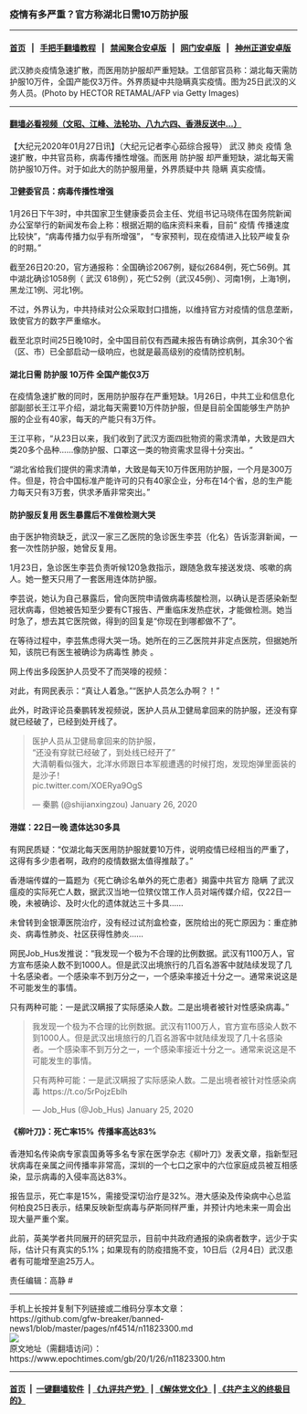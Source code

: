 ### 疫情有多严重？官方称湖北日需10万防护服
------------------------

#### [首页](https://github.com/gfw-breaker/banned-news1/blob/master/README.md) &nbsp;&nbsp;|&nbsp;&nbsp; [手把手翻墙教程](https://github.com/gfw-breaker/guides/wiki) &nbsp;&nbsp;|&nbsp;&nbsp; [禁闻聚合安卓版](https://github.com/gfw-breaker/bn-android) &nbsp;&nbsp;|&nbsp;&nbsp; [网门安卓版](https://github.com/oGate2/oGate) &nbsp;&nbsp;|&nbsp;&nbsp; [神州正道安卓版](https://github.com/SzzdOgate/update) 



<div><img alt="" class="aligncenter wp-post-image" src="https://i.epochtimes.com/assets/uploads/2020/01/GettyImages-1196130140-600x400.jpg"/>
<div class="red16 caption">
 武汉肺炎疫情急速扩散，而医用防护服却严重短缺。工信部官员称：湖北每天需防护服10万件，全国产能仅3万件。外界质疑中共隐瞒真实疫情。图为25日武汉的义务人员。(Photo by HECTOR RETAMAL/AFP via Getty Images)
</div>
</div><hr/>

#### [翻墙必看视频（文昭、江峰、法轮功、八九六四、香港反送中...）](http://167.172.214.107/home.html)

<div><p>
 【大纪元2020年01月27日讯】（大纪元记者李心茹综合报导）
 <ok href="https://www.epochtimes.com/gb/tag/%E6%AD%A6%E6%B1%89.html">
  武汉
 </ok>
 <ok href="https://www.epochtimes.com/gb/tag/%E8%82%BA%E7%82%8E.html">
  肺炎
 </ok>
 <ok href="https://www.epochtimes.com/gb/tag/%E7%96%AB%E6%83%85.html">
  疫情
 </ok>
 急速扩散，中共官员称，病毒传播性增强。而医用
 <ok href="https://www.epochtimes.com/gb/tag/%E9%98%B2%E6%8A%A4%E6%9C%8D.html">
  防护服
 </ok>
 却严重短缺，湖北每天需防护服10万件。对于如此大的防护服用量，外界质疑中共
 <ok href="https://www.epochtimes.com/gb/tag/%E9%9A%90%E7%9E%92.html">
  隐瞒
 </ok>
 真实疫情。
</p>
<h4>
 卫健委官员：病毒传播性增强
</h4>
<p>
 1月26日下午3时，中共国家卫生健康委员会主任、党组书记马晓伟在国务院新闻办公室举行的新闻发布会上称：根据近期的临床资料来看，目前“
 <ok href="https://www.epochtimes.com/gb/tag/%E7%96%AB%E6%83%85.html">
  疫情
 </ok>
 传播速度比较快”，“病毒传播力似乎有所增强”， “专家预判，现在疫情进入比较严峻复杂的时期。”
</p>
<p>
 截至26日20:20，官方通报称：全国确诊2067例，疑似2684例，死亡56例。其中湖北确诊1058例（
 <ok href="https://www.epochtimes.com/gb/tag/%E6%AD%A6%E6%B1%89.html">
  武汉
 </ok>
 618例），死亡52例（武汉45例）、河南1例，上海1例，黑龙江1例、河北1例。
</p>
<p>
 不过，外界认为，中共持续对公众采取封口措施，以维持官方对疫情的信息垄断，致使官方的数字严重缩水。
</p>
<p>
 截至北京时间25日晚10时，全中国目前仅有西藏未报告有确诊病例，其余30个省（区、市）已全部启动一级响应，也就是最高级别的疫情防控机制。
</p>
<h4>
 湖北日需
 <ok href="https://www.epochtimes.com/gb/tag/%E9%98%B2%E6%8A%A4%E6%9C%8D.html">
  防护服
 </ok>
 10万件 全国产能仅3万
</h4>
<p>
 在疫情急速扩散的同时，医用防护服存在严重短缺。1月26日，中共工业和信息化部副部长王江平介绍，湖北每天需要10万件防护服，但是目前全国能够生产防护服的企业有40家，每天的产能只有3万件。
</p>
<p>
 王江平称，“从23日以来，我们收到了武汉方面四批物资的需求清单，大致是四大类20多个品种……像防护服、口罩这一类的物资需求显得十分突出。“
</p>
<p>
 “湖北省给我们提供的需求清单，大致是每天10万件医用防护服，一个月是300万件。但是，符合中国标准产能许可的只有40家企业，分布在14个省，总的生产能力每天只有3万套，供求矛盾非常突出。”
</p>
<h4>
 防护服反复用 医生暴露后不准做检测大哭
</h4>
<p>
 由于医护物资缺乏，武汉一家三乙医院的急诊医生李芸（化名）告诉澎湃新闻，一套一次性防护服，她曾反复用。
</p>
<p>
 1月23日，急诊医生李芸负责听候120急救指示，跟随急救车接送发烧、咳嗽的病人。她一整天只用了一套医用连体防护服。
</p>
<p>
 李芸说，她认为自己暴露后，曾向医院申请做病毒核酸检测，以确认是否感染新型冠状病毒，但她被告知至少要有CT报告、严重临床发热症状，才能做检测。她当时急了，想去其它医院做，得到的回复是“你现在到哪都做不了”。
</p>
<p>
 在等待过程中，李芸焦虑得大哭一场。她所在的三乙医院并非定点医院，但据她所知，该院已有医生被确诊为病毒性
 <ok href="https://www.epochtimes.com/gb/tag/%E8%82%BA%E7%82%8E.html">
  肺炎
 </ok>
 。
</p>
<p>
 网上传出多段医护人员受不了而哭嚎的视频：
</p>
<p>
</p>
<p>
 对此，有网民表示：“真让人着急。”“医护人员怎么办啊？！”
</p>
<p>
 此外，时政评论员秦鹏转发视频说，医护人员从卫健局拿回来的防护服，还没有穿就已经破了，已经到处开线了。
</p>
<blockquote class="twitter-tweet">
 <p dir="ltr" lang="zh">
  医护人员从卫健局拿回来的防护服，
  <br/>
  “还没有穿就已经破了，到处线已经开了”
  <br/>
  大清朝看似强大，北洋水师跟日本军舰遭遇的时候打炮，发现炮弹里面装的是沙子！
  <br/>
  <ok href="https://t.co/XOERya9OgS">
   pic.twitter.com/XOERya9OgS
  </ok>
 </p>
 <p>
  — 秦鹏 (@shijianxingzou)
  <ok href="https://twitter.com/shijianxingzou/status/1221353045008752641?ref_src=twsrc%5Etfw">
   January 26, 2020
  </ok>
 </p>
</blockquote>
<p>
</p>
<h4>
 港媒：22日一晚 遗体达30多具
</h4>
<p>
 有网民质疑：“仅湖北每天医用防护服就要10万件，说明疫情已经相当的严重了，这得有多少患者啊，政府的疫情数据太值得推敲了。”
</p>
<p>
 香港端传媒的一篇题为《死亡确诊名单外的死亡患者》揭露中共官方
 <ok href="https://www.epochtimes.com/gb/tag/%E9%9A%90%E7%9E%92.html">
  隐瞒
 </ok>
 了武汉瘟疫的实际死亡人数，据武汉当地一位殡仪馆工作人员对端传媒介绍，仅22日一晚，未被确诊、及时火化的遗体就达三十多具……
</p>
<p>
 未曾转到金银潭医院治疗，没有经过试剂盒检查，医院给出的死亡原因为：重症肺炎、病毒性肺炎、社区获得性肺炎……
</p>
<p>
 网民Job_Hus发推说：“我发现一个极为不合理的比例数据。武汉有1100万人，官方宣布感染人数不到1000人。但是武汉出境旅行的几百名游客中就陆续发现了几十名感染者。一个感染率不到万分之一，一个感染率接近十分之一。通常来说这是不可能发生的事情。
</p>
<p>
 只有两种可能：一是武汉瞒报了实际感染人数。二是出境者被针对性感染病毒。”
</p>
<blockquote class="twitter-tweet">
 <p dir="ltr" lang="zh">
  我发现一个极为不合理的比例数据。武汉有1100万人，官方宣布感染人数不到1000人。但是武汉出境旅行的几百名游客中就陆续发现了几十名感染者。一个感染率不到万分之一，一个感染率接近十分之一。通常来说这是不可能发生的事情。
 </p>
 <p>
  只有两种可能：一是武汉瞒报了实际感染人数。二是出境者被针对性感染病毒
  <ok href="https://t.co/5rPojzEblh">
   https://t.co/5rPojzEblh
  </ok>
 </p>
 <p>
  — Job_Hus (@Job_Hus)
  <ok href="https://twitter.com/Job_Hus/status/1221129525574041600?ref_src=twsrc%5Etfw">
   January 25, 2020
  </ok>
 </p>
</blockquote>
<p>
</p>
<h4>
 《柳叶刀》：死亡率15%  传播率高达83%
</h4>
<p>
 香港知名传染病专家袁国勇等多名专家在医学杂志《柳叶刀》发表文章，指新型冠状病毒在亲属之间传播率非常高，深圳的一个七口之家中的六位家庭成员被互相感染，显示病毒的入侵率高达83%。
</p>
<p>
 报告显示，死亡率是15%，需接受深切治疗是32%。港大感染及传染病中心总监何柏良25日表示，结果反映新型病毒与萨斯同样严重，并预计内地未来一周会出现大量严重个案。
</p>
<p>
 此前，英美学者共同展开的研究显示，目前中共政府通报的染病者数字，远少于实际，估计只有真实的5.1%；如果现有的防疫措施不变，10日后（2月4日）武汉患者有可能增至逾25万人。
</p>
<p>
 责任编辑：高静 #
</p>
</div>
<hr/>
手机上长按并复制下列链接或二维码分享本文章：<br/>
https://github.com/gfw-breaker/banned-news1/blob/master/pages/nf4514/n11823300.md <br/>
<a href='https://github.com/gfw-breaker/banned-news1/blob/master/pages/nf4514/n11823300.md'><img src='https://github.com/gfw-breaker/banned-news1/blob/master/pages/nf4514/n11823300.md.png'/></a> <br/>
原文地址（需翻墙访问）：https://www.epochtimes.com/gb/20/1/26/n11823300.htm


------------------------
#### [首页](https://github.com/gfw-breaker/banned-news1/blob/master/README.md) &nbsp;|&nbsp; [一键翻墙软件](https://github.com/gfw-breaker/nogfw/blob/master/README.md) &nbsp;| [《九评共产党》](https://github.com/gfw-breaker/9ping.md/blob/master/README.md#九评之一评共产党是什么) | [《解体党文化》](https://github.com/gfw-breaker/jtdwh.md/blob/master/README.md) | [《共产主义的终极目的》](https://github.com/gfw-breaker/gczydzjmd.md/blob/master/README.md)


<img src='http://gfw-breaker.win/banned-news/pages/nf4514/n11823300.md' width='0px' height='0px'/>